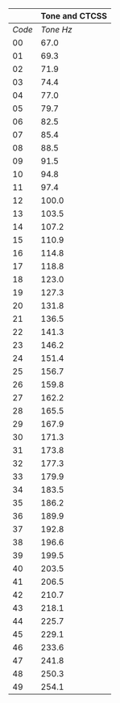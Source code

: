 || Tone and CTCSS |
| --- | --- |
| *Code* | *Tone Hz* |
| 00 |  67.0 |
| 01 |  69.3 |
| 02 |  71.9 |
| 03 |  74.4 |
| 04 |  77.0 |
| 05 |  79.7 |
| 06 |  82.5 |
| 07 |  85.4 |
| 08 |  88.5 |
| 09 |  91.5 |
| 10 |  94.8 |
| 11 |  97.4 |
| 12 | 100.0 |
| 13 | 103.5 |
| 14 | 107.2 |
| 15 | 110.9 |
| 16 | 114.8 |
| 17 | 118.8 |
| 18 | 123.0 |
| 19 | 127.3 |
| 20 | 131.8 |
| 21 | 136.5 |
| 22 | 141.3 |
| 23 | 146.2 |
| 24 | 151.4 |
| 25 | 156.7 |
| 26 | 159.8 |
| 27 | 162.2 |
| 28 | 165.5 |
| 29 | 167.9 |
| 30 | 171.3 |
| 31 | 173.8 |
| 32 | 177.3 |
| 33 | 179.9 |
| 34 | 183.5 |
| 35 | 186.2 |
| 36 | 189.9 |
| 37 | 192.8 |
| 38 | 196.6 |
| 39 | 199.5 |
| 40 | 203.5 |
| 41 | 206.5 |
| 42 | 210.7 |
| 43 | 218.1 |
| 44 | 225.7 |
| 45 | 229.1 |
| 46 | 233.6 |
| 47 | 241.8 |
| 48 | 250.3 |
| 49 | 254.1 |
